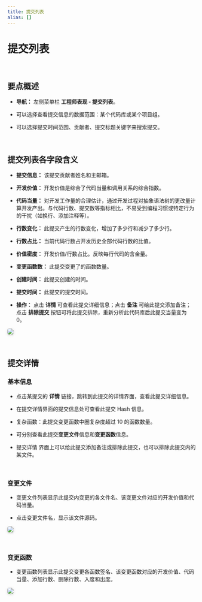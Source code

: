 ```yaml
---
title: 提交列表
alias: []
---
```


# 提交列表

<br />

## 要点概述

-   **导航：** 左侧菜单栏 **工程师表现 - 提交列表**。

-   可以选择查看提交信息的数据范围：某个代码库或某个项目组。

-   可以选择提交时间范围、贡献者、提交标题关键字来搜索提交。

<br />

## 提交列表各字段含义

-   **提交信息：** 该提交贡献者姓名和主邮箱。

-   **开发价值：** 开发价值是综合了代码当量和调用关系的综合指数。

-   **代码当量：** 对开发工作量的合理估计，通过开发过程对抽象语法树的更改量计算开发产出。与代码行数、提交数等指标相比，不易受到编程习惯或特定行为的干扰（如换行、添加注释等）。

-   **行数变化：** 此提交产生的行数变化，增加了多少行和减少了多少行。

-   **行数占比：** 当前代码行数占开发历史全部代码行数的比值。

-   **价值密度：** 开发价值/行数占比。反映每行代码的含金量。

-   **变更函数数：** 此提交变更了的函数数量。

-   **创建时间：** 此提交创建的时间。

-   **提交时间：** 此提交的提交时间。

-   **操作：** 点击 **详情** 可查看此提交详细信息；点击 **备注** 可给此提交添加备注；点击 **排除提交** 按钮可将此提交排除，重新分析此代码库后此提交当量变为 0。

<img style="border-radius: 0.3125em;
    box-shadow: 0 2px 4px 0 rgba(34,36,38,.12),0 2px 10px 0 rgba(34,36,38,.08);" src="https://release-notes.oss-cn-zhangjiakou.aliyuncs.com/img/Commit1.png" />

<br />

## 提交详情

### 基本信息

-   点击某提交的 **详情** 链接，跳转到此提交的详情界面，查看此提交详细信息。

-   在提交详情界面的提交信息处可查看此提交 Hash 信息。

-   复杂函数：此提交变更函数中圈复杂度超过 10 的函数数量。

-   可分别查看此提交**变更文件**信息和**变更函数**信息。

-   提交详情 界面上可以给此提交添加备注或排除此提交，也可以排除此提交内的某文件。

<br />

### 变更文件

-   变更文件列表显示此提交内变更的各文件名、该变更文件对应的开发价值和代码当量。

-   点击变更文件名，显示该文件源码。

<img style="border-radius: 0.3125em;
    box-shadow: 0 2px 4px 0 rgba(34,36,38,.12),0 2px 10px 0 rgba(34,36,38,.08);" src="https://release-notes.oss-cn-zhangjiakou.aliyuncs.com/img/Commit2.png" />

<br />

### 变更函数

-   变更函数列表显示此提交变更各函数签名、该变更函数对应的开发价值、代码当量、添加行数、删除行数、入度和出度。

<img style="border-radius: 0.3125em;
    box-shadow: 0 2px 4px 0 rgba(34,36,38,.12),0 2px 10px 0 rgba(34,36,38,.08);" src="https://release-notes.oss-cn-zhangjiakou.aliyuncs.com/img/Commit3.png" />
